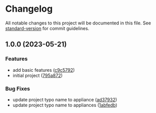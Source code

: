 # Changelog

All notable changes to this project will be documented in this file. See [standard-version](https://github.com/conventional-changelog/standard-version) for commit guidelines.

## 1.0.0 (2023-05-21)


### Features

* add basic features ([c9c5792](https://github.com/ShuhratBek/itpu-household-appliances-warehouse/commit/c9c579265a7cab5a03c5816d55c38a6d3b0a843c))
* initial project ([795a872](https://github.com/ShuhratBek/itpu-household-appliances-warehouse/commit/795a87230e7b3c8290ea10c0487d7db98b8006fd))


### Bug Fixes

* update project typo name to appliance ([ad37932](https://github.com/ShuhratBek/itpu-household-appliances-warehouse/commit/ad37932e4476bd16217c1e4c9e79a762b22d2f06))
* update project typo name to appliances ([1abfedb](https://github.com/ShuhratBek/itpu-household-appliances-warehouse/commit/1abfedba9bce28db18562590ca2ffdcc1cf3b565))
